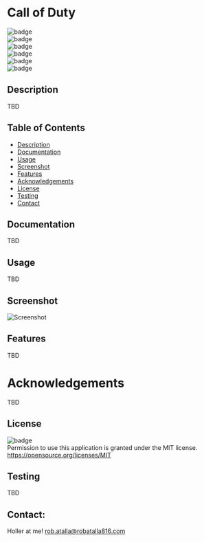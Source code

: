 # Call of Duty

  ![badge](https://img.shields.io/github/languages/top/ratalla816/call-of-duty)
  <br> 
  ![badge](https://img.shields.io/github/languages/count/ratalla816/call-of-duty)
  <br>
  ![badge](https://img.shields.io/github/issues/ratalla816/call-of-duty)
  <br>
  ![badge](https://img.shields.io/github/issues-closed/ratalla816/call-of-duty)
  <br>
  ![badge](https://img.shields.io/github/last-commit/ratalla816/call-of-duty)
  <br>
  ![badge](https://img.shields.io/badge/license-MIT-important)
  
  ## Description
  
   TBD
 
  ## Table of Contents
  - [Description](#description)
  - [Documentation](#documentation)
  - [Usage](#usage)
  - [Screenshot](#screenshot)
  - [Features](#features)
  - [Acknowledgements](#acknowledgements)
  - [License](#license)
  - [Testing](#testing)
  - [Contact](#contact)

  ## Documentation
  TBD
 
  ## Usage
  TBD

  ## Screenshot
  ![Screenshot](TBD)

  ## Features
  TBD
  
  # Acknowledgements
  TBD
    
  ## License
  ![badge](https://img.shields.io/badge/license-MIT-important)
  <br>
  Permission to use this application is granted under the MIT license. <https://opensource.org/licenses/MIT>


  ## Testing
  TBD

  ## Contact:
  Holler at me! <a href="mailto:rob.atalla@robatalla816.com">rob.atalla@robatalla816.com</a>